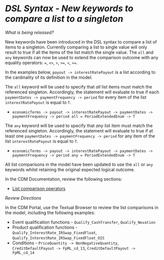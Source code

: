 # *DSL Syntax - New keywords to compare a list to a singleton*

_What is being released?_

New keywords have been introduced in the DSL syntax to compare a list of items to a singleton. Currently comparing a list to single value will only result to true if all the items of the list match the single value.  The `all` and `any` keywords can now be used to extend the comparison outcome with any equality operators: `=`, `<>`, `>`, `>=`, `<`, `<=`.

In the examples below, `payout -> interestRatePayout` is a list according to the  cardinality of its definition in the model.

The `all` keyword will be used to specify that *all* list items must match the referenced singleton. Accordingly, the statement will evaluate to true if each `paymentDates -> paymentFrequency -> period` for every item of the list `interestRatePayout` is equal to `T`.

- `economicTerms -> payout -> interestRatePayout -> paymentDates -> paymentFrequency -> period all = PeriodExtendedEnum -> T`

The `any` keyword will be used to specify that *any* list item must match the referenced singleton. Accordingly, the statement will evaluate to true if at least one `paymentDates -> paymentFrequency -> period` for any item of the list `interestRatePayout` is equal to `T`.

- `economicTerms -> payout -> interestRatePayout -> paymentDates -> paymentFrequency -> period any = PeriodExtendedEnum -> T`
  
All list comparisons in the model have been updated to use the `all` or `any` keywords whilst retaining the original expected logical outcome.

In the CDM Documentation, review the following sections:

- [List comparison operators](https://docs.rosetta-technology.io/dsl/expressions.html#list-comparison-operators)

_Review Directions_

In the CDM Portal, use the Textual Browser to review the list comparisons in the model, including the following examples:

- Event qualification functions - `Qualify_CashTransfer`, `Qualify_Novation`
- Product qualification functions - `Qualify_InterestRate_IRSwap_FixedFloat`, `Qualify_InterestRate_IRSwap_FixedFloat_OIS`
- Conditions - `PriceQuantity -> NonNegativeQuantity`, `CreditDefaultPayout -> FpML_cd_13`, `CreditDefaultPayout -> FpML_cd_14`
